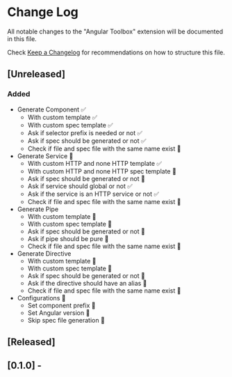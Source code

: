 # Change Log

All notable changes to the "Angular Toolbox" extension will be documented in this file.

Check [Keep a Changelog](http://keepachangelog.com/) for recommendations on how to structure this file.

## [Unreleased]

### Added

- Generate Component ✅
  - With custom template ✅
  - With custom spec template ✅
  - Ask if selector prefix is needed or not ✅
  - Ask if spec should be generated or not ✅
  - Check if file and spec file with the same name exist 🔄
- Generate Service 🔄
  - With custom HTTP and none HTTP template ✅
  - With custom HTTP and none HTTP spec template 🔄
  - Ask if spec should be generated or not 🔄
  - Ask if service should global or not ✅
  - Ask if the service is an HTTP service or not ✅
  - Check if file and spec file with the same name exist 🔄
- Generate Pipe
  - With custom template 🔄
  - With custom spec template 🔄
  - Ask if spec should be generated or not 🔄
  - Ask if pipe should be pure 🔄
  - Check if file and spec file with the same name exist 🔄
- Generate Directive
  - With custom template 🔄
  - With custom spec template 🔄
  - Ask if spec should be generated or not 🔄
  - Ask if the directive should have an alias 🔄
  - Check if file and spec file with the same name exist 🔄
- Configurations 🔄
  - Set component prefix 🔄
  - Set Angular version 🔄
  - Skip spec file generation 🔄

## [Released]

## [0.1.0] -
